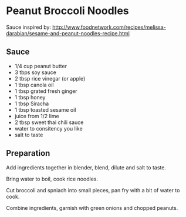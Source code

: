 # Peanut Broccoli Noodles
Sauce inspired by: http://www.foodnetwork.com/recipes/melissa-darabian/sesame-and-peanut-noodles-recipe.html

## Sauce

* 1/4 cup peanut butter
* 3 tbps soy sauce
* 2 tbsp rice vinegar (or apple)
* 1 tbsp canola oil
* 1 tbsp grated fresh ginger
* 1 tbsp honey
* 1 tbsp Siracha
* 1 tbsp toasted sesame oil
* juice from 1/2 lime
* 2 tbsp sweet thai chili sauce
* water to consitency you like
* salt to taste

## Preparation

Add ingredients together in blender, blend, dilute and salt to taste.

Bring water to boil, cook rice noodles. 

Cut broccoli and spniach into small pieces, pan fry with a bit of water to cook.

Combine ingredients, garnish with green onions and chopped peanuts.

